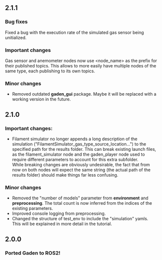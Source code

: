 ## 2.1.1
### Bug fixes
Fixed a bug with the execution rate of the simulated gas sensor being unitialized.

### Important changes
Gas sensor and anemometer nodes now use <node_name> as the prefix for their published topics. This allows to more easily have multiple nodes of the same type, each publishing to its own topics.

### Minor changes
- Removed outdated **gaden_gui** package. Maybe it will be replaced with a working version in the future.

## 2.1.0

### Important changes:
- Filament simulator no longer appends a long description of the simulation ("FilamentSimulator_gas_type_source_location...") to the specified path for the results folder. This can break existing launch files, as the filament_simulator node and the gaden_player node used to require different parameters to account for this extra subfolder. 
</br>While breaking changes are obviously undesirable, the fact that from now on both nodes will expect the same string (the actual path of the results folder) should make things far less confusing.

### Minor changes
- Removed the "number of models" parameter from **environment** and **preprocessing**. The total count is now inferred from the indices of the existing parameters.
- Improved console logging from preprocessing.
- Changed the structure of test_env to include the "simulation" yamls. This will be explained in more detail in the tutorial.

## 2.0.0
### Ported Gaden to ROS2!